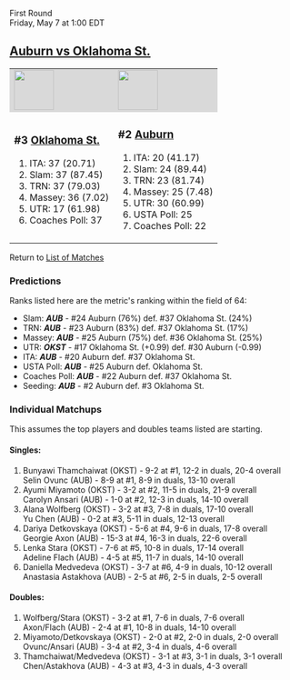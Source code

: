 First Round  
Friday, May 7 at 1:00 EDT
## [Auburn vs Oklahoma St.](https://www.ncaa.com/game/5833672) 

<table>  
<tr style="background-color: #d9d9d9 !important"><td><a href="../index.md"><img src="https://www.ncaa.com/sites/default/files/images/logos/schools/o/oklahoma-st.70.png" width="70" height="70" /></a></td><td><a href="../index.md"><img src="https://www.ncaa.com/sites/default/files/images/logos/schools/a/auburn.70.png" width="70" height="70" /></a></td></tr>
<tr><td>  

<h3>#3 <a href="../index.md">Oklahoma St.</a></h3>  

<ol>  
<li>ITA: 37 (20.71)</li>  
<li>Slam: 37 (87.45)</li>  
<li>TRN: 37 (79.03)</li>  
<li>Massey: 36 (7.02)</li>  
<li>UTR: 17 (61.98)</li>  
<li>Coaches Poll: 37</li>  
</ol>  

</td><td>  

<h3>#2 <a href="../index.md">Auburn</a></h3>  

<ol>  
<li>ITA: 20 (41.17)</li>  
<li>Slam: 24 (89.44)</li>  
<li>TRN: 23 (81.74)</li>  
<li>Massey: 25 (7.48)</li>  
<li>UTR: 30 (60.99)</li>  
<li>USTA Poll: 25</li>  
<li>Coaches Poll: 22</li>  
</ol>  

</td></tr></table>  

Return to [List of Matches](../index.md)  

### Predictions  

Ranks listed here are the metric's ranking within the field of 64:  
- Slam: ***AUB*** - #24 Auburn (76%) def. #37 Oklahoma St. (24%)  
- TRN: ***AUB*** - #23 Auburn (83%) def. #37 Oklahoma St. (17%)  
- Massey: ***AUB*** - #25 Auburn (75%) def. #36 Oklahoma St. (25%)  
- UTR: ***OKST*** - #17 Oklahoma St. (+0.99) def. #30 Auburn (-0.99)  
- ITA: ***AUB*** - #20 Auburn def. #37 Oklahoma St.  
- USTA Poll: ***AUB*** - #25 Auburn def. Oklahoma St.  
- Coaches Poll: ***AUB*** - #22 Auburn def. #37 Oklahoma St.  
- Seeding: ***AUB*** - #2 Auburn def. #3 Oklahoma St.  

### Individual Matchups  

This assumes the top players and doubles teams listed are starting.  

#### Singles:  
1. Bunyawi Thamchaiwat (OKST) - 9-2 at #1, 12-2 in duals, 20-4 overall  
   Selin Ovunc (AUB) - 8-9 at #1, 8-9 in duals, 13-10 overall
2. Ayumi Miyamoto (OKST) - 3-2 at #2, 11-5 in duals, 21-9 overall  
   Carolyn Ansari (AUB) - 1-0 at #2, 12-3 in duals, 14-10 overall
3. Alana Wolfberg (OKST) - 3-2 at #3, 7-8 in duals, 17-10 overall  
   Yu Chen (AUB) - 0-2 at #3, 5-11 in duals, 12-13 overall
4. Dariya Detkovskaya (OKST) - 5-6 at #4, 9-6 in duals, 17-8 overall  
   Georgie Axon (AUB) - 15-3 at #4, 16-3 in duals, 22-6 overall
5. Lenka Stara (OKST) - 7-6 at #5, 10-8 in duals, 17-14 overall  
   Adeline Flach (AUB) - 4-5 at #5, 11-7 in duals, 14-10 overall
6. Daniella Medvedeva (OKST) - 3-7 at #6, 4-9 in duals, 10-12 overall  
   Anastasia Astakhova (AUB) - 2-5 at #6, 2-5 in duals, 2-5 overall

#### Doubles:  
1. Wolfberg/Stara (OKST) - 3-2 at #1, 7-6 in duals, 7-6 overall  
   Axon/Flach (AUB) - 2-4 at #1, 10-8 in duals, 14-10 overall
2. Miyamoto/Detkovskaya (OKST) - 2-0 at #2, 2-0 in duals, 2-0 overall  
   Ovunc/Ansari (AUB) - 3-4 at #2, 3-4 in duals, 4-6 overall
3. Thamchaiwat/Medvedeva (OKST) - 3-1 at #3, 3-1 in duals, 3-1 overall  
   Chen/Astakhova (AUB) - 4-3 at #3, 4-3 in duals, 4-3 overall